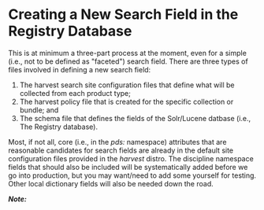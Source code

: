 # Creating a New Search Field in the Registry Database

This is at minimum a three-part process at the moment, even for a simple (i.e., not to be defined as "faceted") search field.
There are three types of files involved in defining a new search field:

1. The harvest search site configuration files that define what will be collected from each product type;
2. The harvest policy file that is created for the specific collection or bundle; and
3. The schema file that defines the fields of the Solr/Lucene datbase (i.e., The Registry database).

Most, if not all, core (i.e., in the *pds:* namespace) attributes that are reasonable candidates for search fields are already in the 
default site configuration files provided in the *harvest* distro. The discipline namespace fields that should also be included will
be systematically added before we go into production, but you may want/need to add some yourself for testing.  Other local dictionary
fields will also be needed down the road.

__*Note:*__
